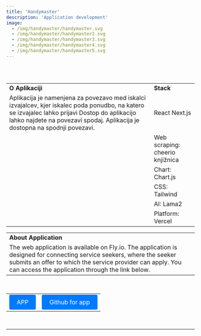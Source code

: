 ```yaml
---
title: 'Handymaster'
description: 'Application development'
image: 
  - /img/handymaster/handymaster.svg
  - /img/handymaster/handymaster2.svg
  - /img/handymaster/handymaster3.svg
  - /img/handymaster/handymaster4.svg
  - /img/handymaster/handymaster5.svg
---
```

<br>


<br>

|  | |
|--|----------|
| **O Aplikaciji** | **Stack** |
|Aplikacija je namenjena za povezavo med iskalci izvajalcev, kjer iskalec poda ponudbo, na katero se izvajalec lahko prijavi Dostop do aplikacijo lahko najdete na povezavi spodaj. Aplikacija je dostopna na spodnji povezavi.|React Next.js|
||Web scraping: cheerio knjižnica|
||Chart: Chart.js|
||CSS: Tailwind|
||AI: Lama2|
||Platform: Vercel|

|  | |
|----------|----------|
| **About Application** | |
|The web application is available on Fly.io. The application is designed for connecting service seekers, where the seeker submits an offer to which the service provider can apply. You can access the application through the link below.

<br>

|  | |
|----------|----------|
|[<div style="display:inline-block; padding: 10px 20px; background-color: #007bff; color: #ffffff; text-decoration: none; border-radius: 4px; cursor: pointer;">APP</div>](https://handyman.fly.dev)|[<div style="display:inline-block; padding: 10px 20px; background-color: #007bff; color: #ffffff; text-decoration: none; border-radius: 4px; cursor: pointer;">Github for app</div>](https://github.com/janlebar/hanyman-connect)|

<br>

---








